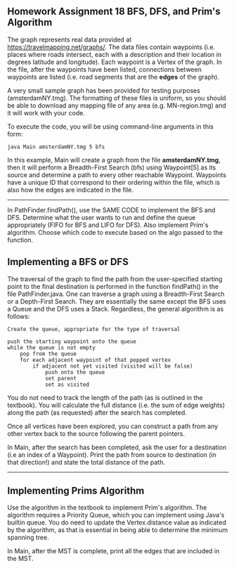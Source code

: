 ## Homework Assignment 18 BFS, DFS, and Prim's Algorithm

The graph represents real data provided at https://travelmapping.net/graphs/. The data files contain waypoints (i.e. places where roads intersect, each with a description and their location in degrees latitude and longitude). Each waypoint is a Vertex of the graph. In the file, after the waypoints have been listed, connections between waypoints are listed (i.e. road segments that are the __edges__ of the graph). 

A very small sample graph has been provided for testing purposes (amsterdamNY.tmg). The formatting of these files is uniform, so you should be able to download any mapping file of any area (e.g. MN-region.tmg) and it will work with your code.

To execute the code, you will be using command-line arguments in this form:

```
java Main amsterdamNY.tmg 5 bfs
```

In this example, Main will create a graph from the file __amsterdamNY.tmg__, then it will perform a Breadth-First Search (bfs) using Waypoint[5] as its source and determine a path to every other reachable Waypoint. Waypoints have a unique ID that correspond to their ordering within the file, which is also how the edges are indicated in the file.

<hr>

In PathFinder.findPath(), use the SAME CODE to implement the BFS and DFS. Determine what the user wants to run and define the queue appropriately (FIFO for BFS and LIFO for DFS). Also implement Prim's algorithm. Choose which code to execute based on the algo passed to the function.

## Implementing a BFS or DFS

The traversal of the graph to find the path from the user-specified starting point to the final destination is performed in the function findPath() in the file PathFinder.java. One can traverse a graph using a Breadth-First Search or a Depth-First Search. They are essentially the same except the BFS uses a Queue and the DFS uses a Stack. Regardless, the general algorithm is as follows:

```
Create the queue, appropriate for the type of traversal

push the starting waypoint onto the queue
while the queue is not empty
    pop from the queue
    for each adjacent waypoint of that popped vertex
        if adjacent not yet visited (visited will be false)
            push onto the queue
            set parent
            set as visited
```

You do not need to track the length of the path (as is outlined in the textbook). You will calculate the full distance (i.e. the sum of edge weights) along the path (as requested) after the search has completed.

Once all vertices have been explored, you can construct a path from any other vertex back to the source following the parent pointers. 

In Main, after the search has been completed, ask the user for a destination (i.e an index of a Waypoint). Print the path from source to destination (in that direction!) and state the total distance of the path.

<hr>

## Implementing Prims Algorithm

Use the algorithm in the textbook to implement Prim's algorithm. The algorithm requires a Priority Queue, which you can implement using Java's builtin queue. You do need to update the Vertex.distance value as indicated by the algorithm, as that is essential in being able to determine the minimum spanning tree.

In Main, after the MST is complete, print all the edges that are included in the MST.







